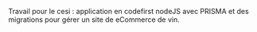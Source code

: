 Travail pour le cesi : application en codefirst nodeJS avec PRISMA et des migrations pour gérer un site de eCommerce de vin.
